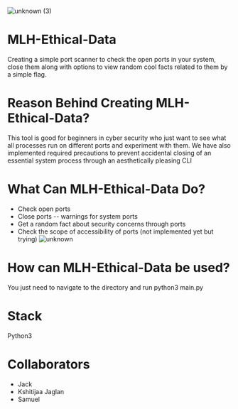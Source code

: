![unknown (3)](https://user-images.githubusercontent.com/39042025/114225289-627ffe00-992f-11eb-9954-aab5823995b8.png)
# MLH-Ethical-Data
Creating a simple port scanner to check the open ports in your system, close them along with options to view random cool facts related to them by a simple flag.

# Reason Behind Creating MLH-Ethical-Data?
This tool is good for beginners in cyber security who just want to see what all processes run on different ports and experiment with them. We have also implemented required precautions to prevent accidental closing of an essential system process through an aesthetically pleasing CLI

# What Can MLH-Ethical-Data Do?
- Check open ports
- Close ports -- warnings for system ports
- Get a random fact about security concerns through ports
- Check the scope of accessibility of ports (not implemented yet but trying)
![unknown](https://user-images.githubusercontent.com/39042025/114224962-0026fd80-992f-11eb-87f6-483f8066b569.png)

# How can MLH-Ethical-Data be used?
You just need to navigate to the directory and run python3 main.py

# Stack
Python3

# Collaborators 
- Jack
- Kshitijaa Jaglan
- Samuel

